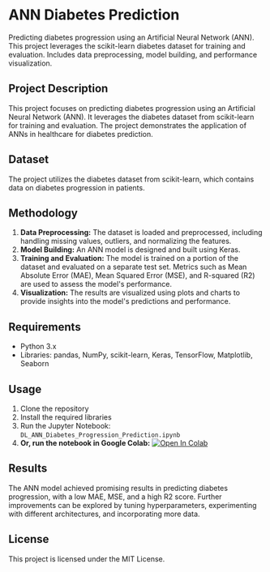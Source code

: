 # ANN Diabetes Prediction
Predicting diabetes progression using an Artificial Neural Network (ANN). This project leverages the scikit-learn diabetes dataset for training and evaluation. Includes data preprocessing, model building, and performance visualization.


## Project Description

This project focuses on predicting diabetes progression using an Artificial Neural Network (ANN). It leverages the diabetes dataset from scikit-learn for training and evaluation. The project demonstrates the application of ANNs in healthcare for diabetes prediction.

## Dataset

The project utilizes the diabetes dataset from scikit-learn, which contains data on diabetes progression in patients.

## Methodology

1. **Data Preprocessing:** The dataset is loaded and preprocessed, including handling missing values, outliers, and normalizing the features.
2. **Model Building:** An ANN model is designed and built using Keras.
3. **Training and Evaluation:** The model is trained on a portion of the dataset and evaluated on a separate test set. Metrics such as Mean Absolute Error (MAE), Mean Squared Error (MSE), and R-squared (R2) are used to assess the model's performance.
4. **Visualization:** The results are visualized using plots and charts to provide insights into the model's predictions and performance.

## Requirements

* Python 3.x
* Libraries: pandas, NumPy, scikit-learn, Keras, TensorFlow, Matplotlib, Seaborn

## Usage

1. Clone the repository
2. Install the required libraries
3. Run the Jupyter Notebook: `DL_ANN_Diabetes_Progression_Prediction.ipynb`
4. **Or, run the notebook in Google Colab:** [![Open In Colab](https://colab.research.google.com/assets/colab-badge.svg)](https://colab.research.google.com/github/aneeshmurali-n/ANN-Diabetes-Prediction/blob/main/DL_ANN_Diabetes_Progression_Prediction.ipynb)


## Results

The ANN model achieved promising results in predicting diabetes progression, with a low MAE, MSE, and a high R2 score. 
Further improvements can be explored by tuning hyperparameters, experimenting with different architectures, and incorporating more data.

## License

This project is licensed under the MIT License.
